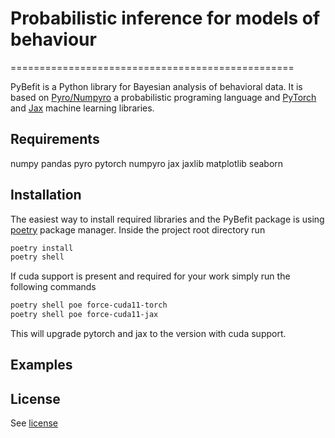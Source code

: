 # Probabilistic inference for models of behaviour
=================================================

PyBefit is a Python library for Bayesian analysis of behavioral data. It is based on [Pyro/Numpyro](pyro.ai) a probabilistic programing language and [PyTorch](https://pytorch.org/) and [Jax](https://github.com/google/jax) machine learning libraries.

Requirements
------------

numpy
pandas
pyro
pytorch
numpyro
jax
jaxlib
matplotlib
seaborn

Installation
------------
The easiest way to install required libraries and the PyBefit package is using [poetry](https://conda.io/miniconda.html) package manager. Inside the project root directory run 
```sh
poetry install
poetry shell
```

If cuda support is present and required for your work simply run the following commands
```sh
poetry shell poe force-cuda11-torch
poetry shell poe force-cuda11-jax
```
This will upgrade pytorch and jax to the version with cuda 
support. 

Examples
--------

License
-------

See [license](LICENSE.md)

